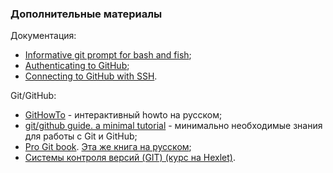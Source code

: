 ### Дополнительные материалы

Документация:

* [Informative git prompt for bash and fish](https://github.com/magicmonty/bash-git-prompt/);
* [Authenticating to GitHub](https://help.github.com/categories/authenticating-to-github/);
* [Connecting to GitHub with SSH](https://help.github.com/articles/connecting-to-github-with-ssh/).

Git/GitHub:

* [GitHowTo](https://githowto.com/ru) - интерактивный howto на русском;
* [git/github guide. a minimal tutorial](http://kbroman.org/github_tutorial/) - минимально необходимые знания для работы с Git и GitHub;
* [Pro Git book](https://git-scm.com/book/en/v2/). [Эта же книга на русском](https://git-scm.com/book/ru/v2);
* [Системы контроля версий (GIT) (курс на Hexlet)](https://ru.hexlet.io/courses/intro_to_git).

